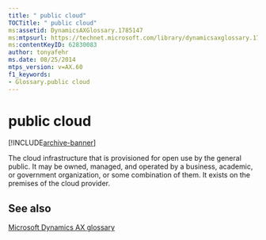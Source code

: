 ```yaml
---
title: " public cloud"
TOCTitle: " public cloud"
ms:assetid: DynamicsAXGlossary.1785147
ms:mtpsurl: https://technet.microsoft.com/library/dynamicsaxglossary.1785147(v=AX.60)
ms:contentKeyID: 62830083
author: tonyafehr
ms.date: 08/25/2014
mtps_version: v=AX.60
f1_keywords:
- Glossary.public cloud
---
```


# public cloud


[!INCLUDE[archive-banner](includes/archive-banner.md)]

The cloud infrastructure that is provisioned for open use by the general public. It may be owned, managed, and operated by a business, academic, or government organization, or some combination of them. It exists on the premises of the cloud provider.

## See also

[Microsoft Dynamics AX glossary](glossary/microsoft-dynamics-ax-glossary.md)

  


